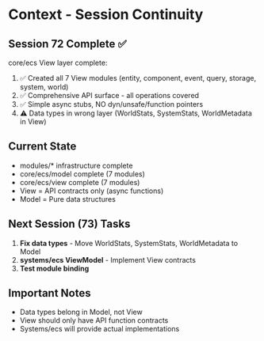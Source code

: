 # Context - Session Continuity

## Session 72 Complete ✅
core/ecs View layer complete:
1. ✅ Created all 7 View modules (entity, component, event, query, storage, system, world)
2. ✅ Comprehensive API surface - all operations covered
3. ✅ Simple async stubs, NO dyn/unsafe/function pointers
4. ⚠️ Data types in wrong layer (WorldStats, SystemStats, WorldMetadata in View)

## Current State
- modules/* infrastructure complete
- core/ecs/model complete (7 modules)
- core/ecs/view complete (7 modules)
- View = API contracts only (async functions)
- Model = Pure data structures

## Next Session (73) Tasks
1. **Fix data types** - Move WorldStats, SystemStats, WorldMetadata to Model
2. **systems/ecs ViewModel** - Implement View contracts
3. **Test module binding**

## Important Notes
- Data types belong in Model, not View
- View should only have API function contracts
- Systems/ecs will provide actual implementations